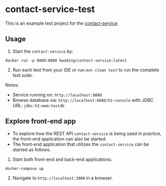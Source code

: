 # contact-service-test

This is an example test project for the [contact-service](https://hub.docker.com/r/kwoding/contact-service)

## Usage

1. Start the `contact-service` by:

```
docker run -p 8080:8080 kwoding/contact-service:latest
```

2. Run each test from your IDE or run `mvn clean test` to run the complete test suite.

Notes:
- Service running on: `http://localhost:8080`
- Browse database via: `http://localhost:8080/h2-console` with JDBC URL: `jdbc:h2:mem:testdb`

## Explore front-end app

- To explore how the REST API `contact-service` is being used in practice, the front-end application can also be started.
- The front-end application that utilizes the `contact-service` can be started as follows.

1. Start both front-end and back-end applications:
```
docker-compose up
```
2. Navigate to `http://localhost:3000` in a browser.

